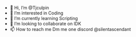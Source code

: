 - 👋 Hi, I’m @Tjculpin
- 👀 I’m interested in Coding 
- 🌱 I’m currently learning Scripting 
- 💞️ I’m looking to collaborate on IDK
- 📫 How to reach me Dm me one discord @silentascendant
  

<!---
Tjculpin/Tjculpin is a ✨ special ✨ repository because its `README.md` (this file) appears on your GitHub profile.
You can click the Preview link to take a look at your changes.
--->
